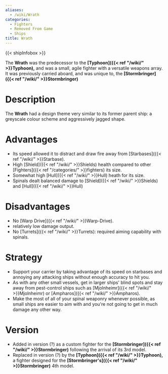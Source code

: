 ```yaml
---
aliases:
  - /wiki/Wrath
categories:
  - Fighters
  - Removed From Game
  - Ships
title: Wrath
---
```


{{< shipInfobox >}}

The **Wrath** was the predecessor to the **[Typhoon]({{< ref "/wiki/" >}}Typhoon),** and was a small, agile fighter with a versatile weapons array. It was previously carried aboard, and was unique to, the **[Stormbringer]({{< ref "/wiki/" >}}Stormbringer)**

# Description

The **Wrath** had a design theme very similar to its former parent ship: a greyscale colour scheme and aggressively jagged shape.

# Advantages

- Its speed allowed it to distract and draw fire away from [Starbases]({{< ref "/wiki/" >}}Starbase).
- High [Shield]({{< ref "/wiki/" >}}Shields) health compared to other [Fighters]({{< ref "/categories/" >}}fighters) its size.
- Somewhat high [Hull]({{< ref "/wiki/" >}}Hull) heath for its size.
- Spinals dealt balanced damage to [Shield]({{< ref "/wiki/" >}}Shields) and [Hull]({{< ref "/wiki/" >}}Hull)

# Disadvantages

- No [Warp Drive]({{< ref "/wiki/" >}}Warp-Drive).
- relatively low damage output.
- No [Turrets]({{< ref "/wiki/" >}}Turrets): required aiming capability with spinals.

# Strategy

- Support your carrier by taking advantage of its speed on starbases and annoying any attacking ships without enough accuracy to hit you.
- As with any other small vessels, get in larger ships' blind spots and stay away from pest-control ships such as [Mjolnheimr]({{< ref "/wiki/" >}}Mjolnheimr) or [Ampharos]({{< ref "/wiki/" >}}Ampharos).
- Make the most of all of your spinal weaponry whenever possible, as small ships are easier to aim with and you're not going to get in much damage any other way.

# Version

- Added in version (?) as a custom fighter for the **[Stormbringer]({{< ref "/wiki/" >}}Stormbringer)** following the arrival of its 3rd model.
- Replaced in version (?) by the **[Typhoon]({{< ref "/wiki/" >}}Typhoon),** a fighter designed for the **[Stormbringer's]({{< ref "/wiki/" >}}Stormbringer)** 4th model.
